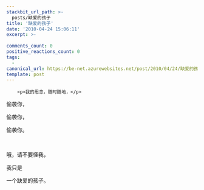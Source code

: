 ```yaml
---
stackbit_url_path: >-
  posts/缺爱的孩子
title: '缺爱的孩子'
date: '2010-04-24 15:06:11'
excerpt: >-
  
comments_count: 0
positive_reactions_count: 0
tags: 
  - 
canonical_url: https://be-net.azurewebsites.net/post/2010/04/24/缺爱的孩子
template: post
---
```


        <p>我的思念，随时随地，</p>
<p>偷袭你，</p>
<p>偷袭你，</p>
<p>偷袭你。</p>
<p>&nbsp;</p>
<p>哦，请不要怪我，</p>
<p>我只是</p>
<p>一个缺爱的孩子。</p>
      